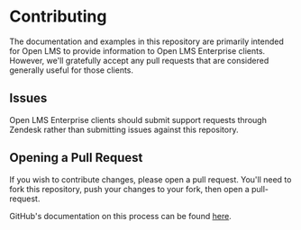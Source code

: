 # Contributing

The documentation and examples in this repository are primarily intended for
Open LMS to provide information to Open LMS Enterprise clients.  However, we'll
gratefully accept any pull requests that are considered generally useful for
those clients.

## Issues

Open LMS Enterprise clients should submit support requests through Zendesk
rather than submitting issues against this repository.

## Opening a Pull Request

If you wish to contribute changes, please open a pull request.  You'll need
to fork this repository, push your changes to your fork, then open a
pull-request.

GitHub's documentation on this process can be found
[here](https://help.github.com/articles/creating-a-pull-request-from-a-fork/).
